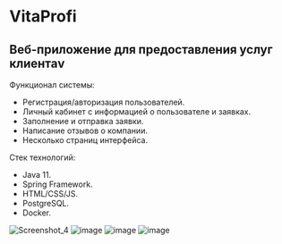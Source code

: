 # VitaProfi
## Веб-приложение для предоставления услуг клиентаv
Функционал системы:
- Регистрация/авторизация пользователей.
- Личный кабинет с информацией о пользователе и заявках.
- Заполнение и отправка заявки.
- Написание отзывов о компании.
- Несколько страниц интерфейса.

Стек технологий:
- Java 11.
- Spring Framework.
- HTML/CSS/JS.
- PostgreSQL.
- Docker.

![Screenshot_4](https://github.com/VitaZaebymba/WebAppServices/assets/70800965/58e0bd59-1fba-45c6-905b-3f35aef27ba5)
![image](https://github.com/VitaZaebymba/WebAppServices/assets/70800965/65be5ab0-18c0-4e70-9312-294e5a43f8c8)
![image](https://github.com/VitaZaebymba/WebAppServices/assets/70800965/aea1b449-b8df-4cf3-9fdb-a0b44696d0ee)
![image](https://github.com/VitaZaebymba/WebAppServices/assets/70800965/a141bb95-9112-44bf-bf8e-649ecbc377b8)





